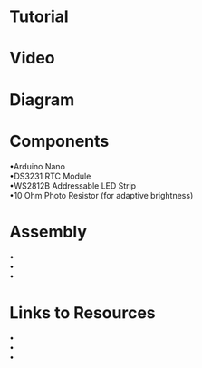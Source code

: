 # Tutorial
# Video
# Diagram
# Components
•Arduino Nano<br>
•DS3231 RTC Module<br>
•WS2812B Addressable LED Strip<br>
•10 Ohm Photo Resistor (for adaptive brightness)<br>
# Assembly
•<br>
•<br>
•<br>
# Links to Resources
•<br>
•<br>
•<br>
